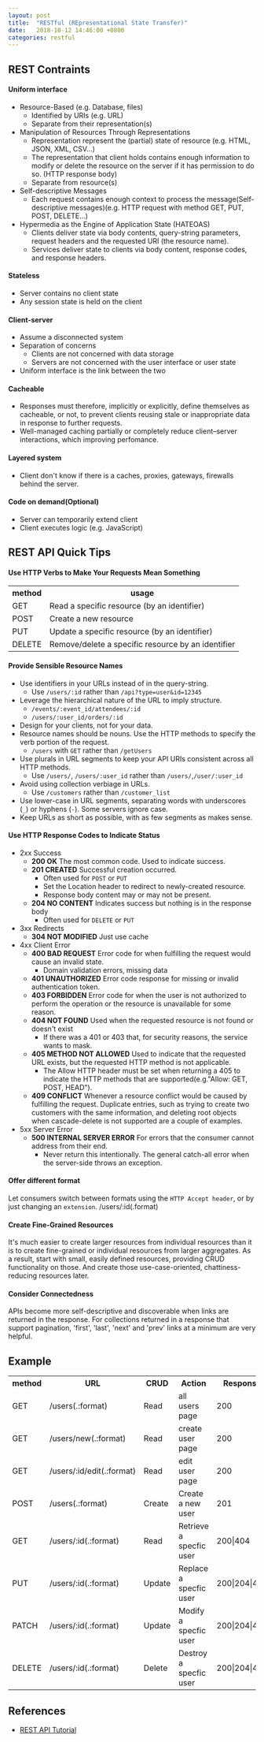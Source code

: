 ```yaml
---
layout: post
title:  "RESTful (REpresentational State Transfer)"
date:   2018-10-12 14:46:00 +0800
categories: restful
---
```

## REST Contraints
#### Uniform interface
- Resource-Based (e.g. Database, files)
    - Identified by URIs (e.g. URL)
    - Separate from their representation(s)
- Manipulation of Resources Through Representations
    - Representation represent the (partial) state of resource (e.g. HTML, JSON, XML, CSV...)
    - The representation that client holds contains enough information to modify or delete the resource on the server if it has permission to do so. (HTTP response body)
    - Separate from resource(s)
- Self-descriptive Messages
    - Each request contains enough context to process the message(Self-descriptive messages)(e.g. HTTP request with method GET, PUT, POST, DELETE...)
- Hypermedia as the Engine of Application State (HATEOAS)
    - Clients deliver state via body contents, query-string parameters, request headers and the requested URI (the resource name).
    - Services deliver state to clients via body content, response codes, and response headers.

#### Stateless
- Server contains no client state
- Any session state is held on the client

#### Client-server
- Assume a disconnected system
- Separation of concerns
    - Clients are not concerned with data storage
    - Servers are not concerned with the user interface or user state
- Uniform interface is the link between the two

#### Cacheable
- Responses must therefore, implicitly or explicitly, define themselves as cacheable, or not, to prevent clients reusing stale or inappropriate data in response to further requests.
- Well-managed caching partially or completely reduce client–server interactions, which improving perfomance.

#### Layered system
- Client don't know if there is a caches, proxies, gateways, firewalls  behind the server.

#### Code on demand(Optional)
- Server can temporarily extend client
- Client executes logic (e.g. JavaScript)

## REST API Quick Tips
#### Use HTTP Verbs to Make Your Requests Mean Something
<table>
<tr><th>method</th><th>usage                                             </th></tr>
<tr><td>GET   </td><td>Read a specific resource (by an identifier)       </td></tr>
<tr><td>POST  </td><td>Create a new resource                             </td></tr>
<tr><td>PUT   </td><td>Update a specific resource (by an identifier)     </td></tr>
<tr><td>DELETE</td><td>Remove/delete a specific resource by an identifier</td></tr>
</table>

#### Provide Sensible Resource Names
- Use identifiers in your URLs instead of in the query-string.
    - Use `/users/:id` rather than `/api?type=user&id=12345`
- Leverage the hierarchical nature of the URL to imply structure.
    - `/events/:event_id/attendees/:id`
    - `/users/:user_id/orders/:id`
- Design for your clients, not for your data.
- Resource names should be nouns. Use the HTTP methods to specify the verb portion of the request.
    - `/users` with `GET` rather than `/getUsers`
- Use plurals in URL segments to keep your API URIs consistent across all HTTP methods.
    - Use `/users/`, `/users/:user_id` rather than `/users/`,`/user/:user_id`
- Avoid using collection verbiage in URLs.
    - Use `/customers` rather than `/customer_list`
- Use lower-case in URL segments, separating words with underscores (`_`) or hyphens (`-`). Some servers ignore case.
- Keep URLs as short as possible, with as few segments as makes sense.

#### Use HTTP Response Codes to Indicate Status
- 2xx Success
    - __200 OK__ The most common code. Used to  indicate success.
    - __201 CREATED__ Successful creation occurred.
        - Often used for `POST` or `PUT`
        - Set the Location header to redirect to newly-created resource.
        - Response body content may or may not be present.
    - __204 NO CONTENT__ Indicates success but nothing is in the response body
        - Often used for `DELETE` or `PUT`
- 3xx Redirects
    - __304 NOT MODIFIED__ Just use cache
- 4xx Client Error
    - __400 BAD REQUEST__ Error code for when fulfilling the request would cause an invalid state.
        - Domain validation errors, missing data
    - __401 UNAUTHORIZED__ Error code response for missing or invalid authentication token.
    - __403 FORBIDDEN__ Error code for when the user is not authorized to perform the operation or the resource is unavailable for some reason.
    - __404 NOT FOUND__ Used when the requested resource is not found or doesn't exist
        - If there was a 401 or 403 that, for security reasons, the service wants to mask.
    - __405 METHOD NOT ALLOWED__ Used to indicate that the requested URL exists, but the requested HTTP method is not applicable.
        - The Allow HTTP header must be set when returning a 405 to indicate the HTTP methods that are supported(e.g."Allow: GET, POST, HEAD").
    - __409 CONFLICT__
Whenever a resource conflict would be caused by fulfilling the request. Duplicate entries, such as trying to create two customers with the same information, and deleting root objects when cascade-delete is not supported are a couple of examples.
- 5xx Server Error
    - __500 INTERNAL SERVER ERROR__ For errors that the consumer cannot address from their end.
        - Never return this intentionally. The general catch-all error when the server-side throws an exception.

#### Offer different format
Let consumers switch between formats using the `HTTP Accept header`, or by just changing an `extension`.
/users/:id(.format)
#### Create Fine-Grained Resources
It's much easier to create larger resources from individual resources than it is to create fine-grained or individual resources from larger aggregates. As a result, start with small, easily defined resources, providing CRUD functionality on those. And create those use-case-oriented, chattiness-reducing resources later.
#### Consider Connectedness
APIs become more self-descriptive and discoverable when links are returned in the response. For collections returned in a response that support pagination, 'first', 'last', 'next' and 'prev' links at a minimum are very helpful.
## Example
<table>
<tr><th>method</th><th>URL                      </th><th>CRUD  </th><th>Action                 </th><th>Response   </th></tr>
<tr><td>GET   </td><td>/users(.:format)         </td><td>Read  </td><td>all users page         </td><td>200        </td></tr>
<tr><td>GET   </td><td>/users/new(.:format)     </td><td>Read  </td><td>create user page       </td><td>200        </td></tr>
<tr><td>GET   </td><td>/users/:id/edit(.:format)</td><td>Read  </td><td>edit user page         </td><td>200        </td></tr>
<tr><td>POST  </td><td>/users(.:format)         </td><td>Create</td><td>Create a new user      </td><td>201        </td></tr>
<tr><td>GET   </td><td>/users/:id(.:format)     </td><td>Read  </td><td>Retrieve a specfic user</td><td>200|404    </td></tr>
<tr><td>PUT   </td><td>/users/:id(.:format)     </td><td>Update</td><td>Replace a specfic user </td><td>200|204|404</td></tr>
<tr><td>PATCH </td><td>/users/:id(.:format)     </td><td>Update</td><td>Modify a specfic user  </td><td>200|204|404</td></tr>
<tr><td>DELETE</td><td>/users/:id(.:format)     </td><td>Delete</td><td>Destroy a specfic user </td><td>200|204|404</td></tr>
</table>

## References
- [REST API Tutorial](https://www.restapitutorial.com/)
